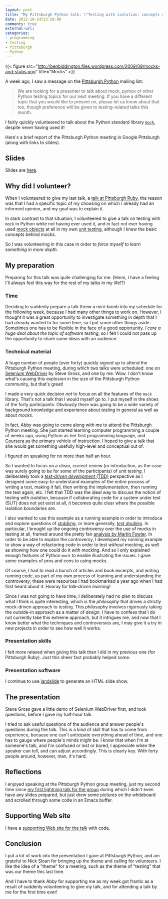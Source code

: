 ```yaml
---
layout: post
title: "My Pittsburgh Python talk: \"Testing with isolation: concepts and examples using the Python standard library `mock`\""
date: 2012-10-24T23:58:00
comments: true
external-url: 
categories: 
- programming
- testing
- Pittsburgh
- Python
---
```

{{< figure src="http://benbiddington.files.wordpress.com/2009/09/mocks-and-stubs.png" title="Mocks" >}}

A week ago, I saw a message on the [Pittsburgh Python](http://www.meetup.com/pghpython/) mailing list:

<blockquote>
We are looking for a presenter to talk about mock, pymox or other Python testing topics for our next meeting. If you have a different topic that you would like to present on, please let us know about that too, though preference will be given to testing-related talks this month.
</blockquote>

I fairly quickly volunteered to talk about the Python standard library [`mock`](http://www.voidspace.org.uk/python/mock/), despite never having used it!

Here's a brief report of the Pittsburgh Python meeting in Google Pittsburgh (along with links to slides).

<!--more-->

## Slides

Slides are [here](http://franklinchen.com/talk-on-python-mock/).

## Why did I volunteer?

When I volunteered to give my last talk, a [talk at Pittsburgh Ruby](/blog/2012/09/06/my-pittsburgh-ruby-talk-nil/), the reason was that I had a specific topic of my choosing on which I already had an informed opinion, and my goal was to explain it.

In stark contrast to that situation, I volunteered to give a talk on testing with `mock` in Python while not having ever used it, and in fact not ever having used [mock objects](http://en.wikipedia.org/wiki/Mock_object) at all in my own [unit testing](http://en.wikipedia.org/wiki/Unit_testing), although I knew the basic concepts behind mocks.

So I was volunteering in this case in order to *force myself to learn something in more depth*.

## My preparation

Preparing for this talk was quite challenging for me. (Hmm, I have a feeling I'll always feel this way for the rest of my talks in my life!?)

### Time

Deciding to suddenly prepare a talk threw a mini-bomb into my schedule for the following week, because I had many other things to work on. However, I thought it was a great opportunity to investigate something in depth that I had already wanted to for some time, so I put some other things aside. Sometimes one has to be flexible in the face of a good opportunity. *I care a huge deal about the topic of software testing*, so I felt I could not pass up the opportunity to share some ideas with an audience.

### Technical material

A huge number of people (over forty) quickly signed up to attend the Pittsburgh Python meeting, during which two talks were scheduled: one on [Selenium WebDriver](http://code.google.com/p/selenium/) by Steve Gross, and one by me. Wow. I don't know what's causing this explosion in the size of the Pittsburgh Python community, but that's great!

I made a very quick decision *not* to focus on all the features of the `mock` library. That's not a talk that I would myself go to. I put myself in the shoes of the forty participants. Obviously there was going to be a wide variety of background knowledge and experience about *testing* in general as well as about *mocks*.

In fact, Abby was going to come along with me to attend the Pittsburgh Python meeting. She just started learning computer programming a couple of weeks ago, using Python as her first programming language, and [Coursera](http://coursera.org/) as the primary vehicle of instruction. I hoped to give a talk that she would get something usefully high-level and conceptual out of.

I figured on speaking for no more than half an hour.

So I wanted to focus on a clean, correct review (or introduction, as the case was surely going to be for some of the participants) of *unit testing*. I deliberately took a [*test-driven development* (TDD)](http://en.wikipedia.org/wiki/Test-driven_development) perspective as I designed some easy-to-understand examples of the entire process of writing a test, making it fail, then writing the implementation, then running the test again, etc. I felt that TDD was the ideal way to discuss the notion of testing with *isolation*, because if collaborating code for a system under test (SUT) does not yet exist at all, it becomes quite clear where the possible isolation boundaries are.

I also wanted to use this example as a running example in order to introduce and explore questions of [*stubbing*](http://en.wikipedia.org/wiki/Method_stub), or more generally, [*test doubles*](http://en.wikipedia.org/wiki/Test_double). In particular, I brought up the ongoing controversy over the use of mocks in testing at all, framed around the pretty fair [analysis by Martin Fowler](http://martinfowler.com/articles/mocksArentStubs.html). In order to be able to explain the controversy, I developed my running example to show a way of refactoring code in order to test *without* mocking, as well as showing how one could do it *with* mocking. And so I only explained enough features of Python `mock` to enable illustrating the issues. I gave some examples of pros and cons to using mocks.

Of course, I had to read a bunch of articles and book excerpts, and writing running code, as part of my own process of learning and understanding the controversy; these were resources I had bookmarked a year ago when I had first heard about it. Hooray for *talk-driven learning*!

Since I was not going to have time, I deliberately had no plan to discuss what I think is quite interesting, which is the *philosophy* that drives a strictly mock-driven approach to testing. This philosophy involves rigorously taking the outside-in approach as a matter of *design*. I have to confess that I do not currently take this extreme approach, but it intrigues me, and now that I know better what the techniques and controversies are, I may give it a try in new projects in order to see how well it works.

### Presentation skills

I felt more relaxed when giving this talk than I did in my previous one (for Pittsburgh Ruby). Just this sheer fact probably helped some.

### Presentation software

I continue to use [landslide](http://github.com/adamzap/landslide) to generate an HTML slide show.

## The presentation

Steve Gross gave a little demo of Selenium WebDriver first, and took questions, before I gave my half-hour talk.

I tried to ask useful questions of the audience and answer people's questions during the talk. This is a kind of skill that has to come from experience, because one can't anticipate everything ahead of time, and one has to gauge where people's minds might be. I know that when I'm at someone's talk, and I'm confused or lost or bored, I appreciate when the speaker can tell, and can adjust accordingly. This is clearly key. With forty people around, however, man, it's hard.

## Reflections

I enjoyed speaking at the Pittsburgh Python group meeting, just my second time since [my first lightning talk for the group](/blog/2012/08/23/pittsburgh-python-meetup-i-gave-my-first-lightning-talk-ever-the-topic-was-scons/) during which I didn't even have any slides prepared, but just drew some pictures on the whiteboard and scrolled through some code in an Emacs buffer.

## Supporting Web site

I have a [supporting Web site for the talk](http://github.com/franklinchen/talk-on-python-mock) with code.

## Conclusion

I put a lot of work into the presentation I gave at Pittsburgh Python, and am grateful to Nick Sloan for bringing up the theme and calling for volunteers. I like the idea of a "theme" for a meeting, such as the theme of "testing" that was our theme this last time.

And I have to thank Abby for supporting me as my week got frantic as a result of suddenly volunteering to give my talk, and for attending a talk by me for the first time ever!


